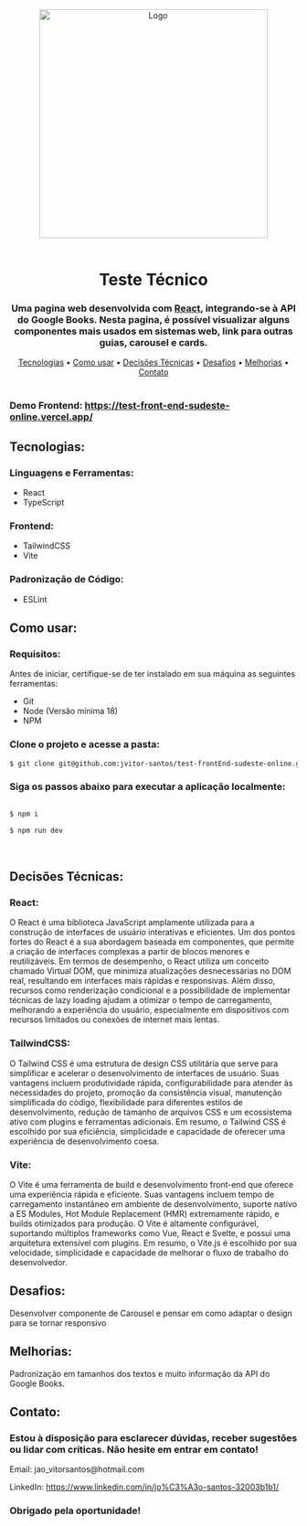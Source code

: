 <div align="center">
  <img src="https://sudesteonline.com.br/wp-content/uploads/2021/04/LOGO-SUDESTE-BRANCO-2-1024x158.webp" alt="Logo" width="400px"/>
</div>

<br/>

<div align="center">
  <h1>Teste Técnico</h1>
  <h3>Uma pagina web desenvolvida com <a href="https://react.dev/">React</a>, integrando-se à API do Google Books. Nesta pagina, é possível visualizar alguns componentes mais usados em sistemas web, link para outras guias, carousel e cards.</p>
</div>

<div align="center">
  <a href="#tecnologias">Tecnologias</a> •
  <a href="#como-usar">Como usar</a> •
  <a href="#decisões-técnicas">Decisões Técnicas</a> •
  <a href="#desafios">Desafios</a> •
  <a href="#melhorias">Melhorias</a> •
  <a href="#contato">Contato</a>
</div>

<br/>

<div>
  <h3>Demo Frontend: <a href="https://test-front-end-sudeste-online.vercel.app/">https://test-front-end-sudeste-online.vercel.app/</a></h3>
</div>

<div>
  <h2 id="tecnologias">Tecnologias:</h2>
  <h3>Linguagens e Ferramentas:</h3>
  <ul>
    <li>React</li>
    <li>TypeScript</li>
  </ul>

  <h3>Frontend:</h3>
  <ul>
    <li>TailwindCSS</li>
    <li>Vite</li>
  </ul>

  <h3>Padronização de Código:</h3>
  <ul>
    <li>ESLint</li>
  </ul>
</div>

<div>
  <h2 id="como-usar">Como usar:</h2>
  <h3>Requisitos:</h3>
  <p>
    Antes de iniciar, certifique-se de ter instalado em sua máquina as seguintes ferramentas:
  </p>

  <ul>
    <li>Git</li>
    <li>Node (Versão mínima 18)</li>
    <li>NPM</li>
  </ul>

  <h3>Clone o projeto e acesse a pasta:</h3>

  ```bash
  $ git clone git@github.com:jvitor-santos/test-frontEnd-sudeste-online.git && cd test-frontEnd-sudeste-online
  ```

  <h3>Siga os passos abaixo para executar a aplicação localmente:</h3>

  ```bash

  $ npm i

  $ npm run dev
  ```
</div>

<br/>

<div>
  <h2 id="decisões-técnicas">Decisões Técnicas:</h2>
  <h3>React:</h3>
  <p>O React é uma biblioteca JavaScript amplamente utilizada para a construção de interfaces de usuário interativas e eficientes. Um dos pontos fortes do React é a sua abordagem baseada em componentes, que permite a criação de interfaces complexas a partir de blocos menores e reutilizáveis. Em termos de desempenho, o React utiliza um conceito chamado Virtual DOM, que minimiza atualizações desnecessárias no DOM real, resultando em interfaces mais rápidas e responsivas. Além disso, recursos como renderização condicional e a possibilidade de implementar técnicas de lazy loading ajudam a otimizar o tempo de carregamento, melhorando a experiência do usuário, especialmente em dispositivos com recursos limitados ou conexões de internet mais lentas.</p>

  <h3>TailwindCSS:</h3>
  <p>O Tailwind CSS é uma estrutura de design CSS utilitária que serve para simplificar e acelerar o desenvolvimento de interfaces de usuário. Suas vantagens incluem produtividade rápida, configurabilidade para atender às necessidades do projeto, promoção da consistência visual, manutenção simplificada do código, flexibilidade para diferentes estilos de desenvolvimento, redução de tamanho de arquivos CSS e um ecossistema ativo com plugins e ferramentas adicionais. Em resumo, o Tailwind CSS é escolhido por sua eficiência, simplicidade e capacidade de oferecer uma experiência de desenvolvimento coesa.</p>

  <h3>Vite:</h3>
  <p>O Vite é uma ferramenta de build e desenvolvimento front-end que oferece uma experiência rápida e eficiente. Suas vantagens incluem tempo de carregamento instantâneo em ambiente de desenvolvimento, suporte nativo a ES Modules, Hot Module Replacement (HMR) extremamente rápido, e builds otimizados para produção. O Vite é altamente configurável, suportando múltiplos frameworks como Vue, React e Svelte, e possui uma arquitetura extensível com plugins. Em resumo, o Vite.js é escolhido por sua velocidade, simplicidade e capacidade de melhorar o fluxo de trabalho do desenvolvedor.</p>
</div>

<div>
  <h2 id="desafios">Desafios:</h2>
  <p>Desenvolver componente de Carousel e pensar em como adaptar o design para se tornar responsivo</p>
</div>

<div>
  <h2 id="melhorias">Melhorias:</h2>
  <p>Padronização em tamanhos dos textos e muito informação da API do Google Books.</p>
</div>

<div>
  <h2 id="contato">Contato:</h2>
  <h3>Estou à disposição para esclarecer dúvidas, receber sugestões ou lidar com críticas. Não hesite em entrar em contato!</h3>

  <p>Email: jao_vitorsantos@hotmail.com</p>
  <p>LinkedIn: <a href="https://www.linkedin.com/in/jo%C3%A3o-santos-32003b1b1/">https://www.linkedin.com/in/jo%C3%A3o-santos-32003b1b1/</a></p>

  <h3>Obrigado pela oportunidade!</h3>
</div>
